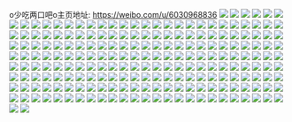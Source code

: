 o少吃两口吧o主页地址: https://weibo.com/u/6030968836 
![](https://wx4.sinaimg.cn/mw2000/006A9kuUly1h9jglqea9hj31sc2dsh5r.jpg) 
![](https://wx4.sinaimg.cn/mw2000/006A9kuUly1h9jglrmz6nj31sc2ds7wh.jpg) 
![](https://wx4.sinaimg.cn/mw2000/006A9kuUly1h9gkicauebj32c0340e82.jpg) 
![](https://wx4.sinaimg.cn/mw2000/006A9kuUly1h8vkszkp3pj30wi1kn7cq.jpg) 
![](https://wx4.sinaimg.cn/mw2000/006A9kuUly1h8pa595y2cj30u014044f.jpg) 
![](https://wx4.sinaimg.cn/mw2000/006A9kuUly1h8pa58uvhuj30u0140wk1.jpg) 
![](https://wx4.sinaimg.cn/mw2000/006A9kuUly1h8pa61yq6qj30u017hjwx.jpg) 
![](https://wx4.sinaimg.cn/mw2000/006A9kuUly1h8p5xnrtzsj30u0140dn9.jpg) 
![](https://wx4.sinaimg.cn/mw2000/006A9kuUly1h8no6u5macj31sc2ds1kx.jpg) 
![](https://wx4.sinaimg.cn/mw2000/006A9kuUly1h8no6upcbpj31sc2ds1d9.jpg) 
![](https://wx4.sinaimg.cn/mw2000/006A9kuUly1h8n8h5usicj30tu0tuqfo.jpg) 
![](https://wx4.sinaimg.cn/mw2000/006A9kuUly1h8n8h6n9ykj30tu0tu7i5.jpg) 
![](https://wx4.sinaimg.cn/mw2000/006A9kuUly1h8fhgryphuj30u0140798.jpg) 
![](https://wx4.sinaimg.cn/mw2000/006A9kuUly1h89p6qe6c8j30u0140wox.jpg) 
![](https://wx4.sinaimg.cn/mw2000/006A9kuUly1h89p6qxs98j30u0140tk2.jpg) 
![](https://wx4.sinaimg.cn/mw2000/006A9kuUly1h89p6pvvy3j30u0140k2c.jpg) 
![](https://wx4.sinaimg.cn/mw2000/006A9kuUly1h89p6rql7jj30u0140gwo.jpg) 
![](https://wx4.sinaimg.cn/mw2000/006A9kuUly1h88ls3oitvj30u014048g.jpg) 
![](https://wx4.sinaimg.cn/mw2000/006A9kuUly1h88ls3xn1lj30u0140n74.jpg) 
![](https://wx4.sinaimg.cn/mw2000/006A9kuUly1h88ls48h9rj30u0140gv4.jpg) 
![](https://wx4.sinaimg.cn/mw2000/006A9kuUly1h88ls4i0qwj30u0140k0v.jpg) 
![](https://wx4.sinaimg.cn/mw2000/006A9kuUly1h88ls4qk9vj30u014012f.jpg) 
![](https://wx4.sinaimg.cn/mw2000/006A9kuUly1h88ls516g8j30u0140tif.jpg) 
![](https://wx4.sinaimg.cn/mw2000/006A9kuUly1h8667fsqw2j30u01hcwmd.jpg) 
![](https://wx4.sinaimg.cn/mw2000/006A9kuUly1h85mozxvqdj30u0140n3g.jpg) 
![](https://wx4.sinaimg.cn/mw2000/006A9kuUly1h85moym0urj30u0140gsd.jpg) 
![](https://wx4.sinaimg.cn/mw2000/006A9kuUly1h852iwe09wj30u0140wjr.jpg) 
![](https://wx4.sinaimg.cn/mw2000/006A9kuUly1h852iwrg60j30u0140dl5.jpg) 
![](https://wx4.sinaimg.cn/mw2000/006A9kuUly1h852ix6sxaj30u0140jwp.jpg) 
![](https://wx4.sinaimg.cn/mw2000/006A9kuUly1h84dnij03tj30u01407c2.jpg) 
![](https://wx4.sinaimg.cn/mw2000/006A9kuUly1h84dnhytvaj30u0140n5i.jpg) 
![](https://wx4.sinaimg.cn/mw2000/006A9kuUly1h84dh5nb6kj30u01407a9.jpg) 
![](https://wx4.sinaimg.cn/mw2000/006A9kuUly1h84dh61185j30u0140n6j.jpg) 
![](https://wx4.sinaimg.cn/mw2000/006A9kuUly1h84dh58j6cj30u0140th3.jpg) 
![](https://wx4.sinaimg.cn/mw2000/006A9kuUly1h80es1o63hj30u0140td2.jpg) 
![](https://wx4.sinaimg.cn/mw2000/006A9kuUly1h80es2dzrrj30u0140tgh.jpg) 
![](https://wx4.sinaimg.cn/mw2000/006A9kuUly1h7xpd750fgj30u014145b.jpg) 
![](https://wx4.sinaimg.cn/mw2000/006A9kuUly1h7vho5ibn1j30u00u0n6o.jpg) 
![](https://wx4.sinaimg.cn/mw2000/006A9kuUly1h7vho5wa8oj30u00u0jzk.jpg) 
![](https://wx4.sinaimg.cn/mw2000/006A9kuUly1h7setds324j30u0140qc5.jpg) 
![](https://wx4.sinaimg.cn/mw2000/006A9kuUly1h7setesytij30u0140n48.jpg) 
![](https://wx4.sinaimg.cn/mw2000/006A9kuUly1h7r3v2k539j32c0340qv5.jpg) 
![](https://wx4.sinaimg.cn/mw2000/006A9kuUly1h7r3v7k4wkj32c03407wi.jpg) 
![](https://wx4.sinaimg.cn/mw2000/006A9kuUly1h7pcaghv1uj30u0140jz2.jpg) 
![](https://wx4.sinaimg.cn/mw2000/006A9kuUly1h7pcah1ezwj30u0140dq4.jpg) 
![](https://wx4.sinaimg.cn/mw2000/006A9kuUly1h7pcahmxqlj30u0140dnh.jpg) 
![](https://wx4.sinaimg.cn/mw2000/006A9kuUly1h7pcai1evnj30u0140jys.jpg) 
![](https://wx4.sinaimg.cn/mw2000/006A9kuUly1h7pcafsmykj30u0140n4w.jpg) 
![](https://wx4.sinaimg.cn/mw2000/006A9kuUly1h7pcaii3fvj30u01407be.jpg) 
![](https://wx4.sinaimg.cn/mw2000/006A9kuUly1h7pcaiyz21j30u014047j.jpg) 
![](https://wx4.sinaimg.cn/mw2000/006A9kuUly1h7pcajfvlsj30u0140jzd.jpg) 
![](https://wx4.sinaimg.cn/mw2000/006A9kuUly1h7pcajw39gj30u01917d5.jpg) 
![](https://wx4.sinaimg.cn/mw2000/006A9kuUly1h7nq7ccte4j32c0340qv5.jpg) 
![](https://wx4.sinaimg.cn/mw2000/006A9kuUly1h7nq0qvm5ej32c03407wh.jpg) 
![](https://wx4.sinaimg.cn/mw2000/006A9kuUly1h7ndepsohkj32c0340qv6.jpg) 
![](https://wx4.sinaimg.cn/mw2000/006A9kuUly1h7ndetrx86j32c03401kz.jpg) 
![](https://wx4.sinaimg.cn/mw2000/006A9kuUly1h7n4wc38h0j32c03404qs.jpg) 
![](https://wx4.sinaimg.cn/mw2000/006A9kuUly1h7n4wk34wkj32c03401l2.jpg) 
![](https://wx4.sinaimg.cn/mw2000/006A9kuUly1h7n4wlqm2qj31sc2dshdu.jpg) 
![](https://wx4.sinaimg.cn/mw2000/006A9kuUly1h7n4ws5nvij32c03401l2.jpg) 
![](https://wx4.sinaimg.cn/mw2000/006A9kuUly1h7n4w901s3j32c03404qs.jpg) 
![](https://wx4.sinaimg.cn/mw2000/006A9kuUly1h7n4wtqvlkj31sc2dshdu.jpg) 
![](https://wx4.sinaimg.cn/mw2000/006A9kuUly1h7ej2y0auij30k00zkq4h.jpg) 
![](https://wx4.sinaimg.cn/mw2000/006A9kuUly1h7ej2xrpp3j30u0140gmr.jpg) 
![](https://wx4.sinaimg.cn/mw2000/006A9kuUly1h7ej2xfy97j30k00zk0u4.jpg) 
![](https://wx4.sinaimg.cn/mw2000/006A9kuUly1h78m008tkhj30u0193ju7.jpg) 
![](https://wx4.sinaimg.cn/mw2000/006A9kuUly1h78lzzqejyj30wi0om3zg.jpg) 
![](https://wx4.sinaimg.cn/mw2000/006A9kuUly1h78dho5uc3j30u01414c1.jpg) 
![](https://wx4.sinaimg.cn/mw2000/006A9kuUly1h7630v8l9xj30sg35stz6.jpg) 
![](https://wx4.sinaimg.cn/mw2000/006A9kuUly1h7630wozg5j30sg35swtc.jpg) 
![](https://wx4.sinaimg.cn/mw2000/006A9kuUly1h743lvq1jvj30u0140q3j.jpg) 
![](https://wx4.sinaimg.cn/mw2000/006A9kuUly1h743lv8ikij30u014078x.jpg) 
![](https://wx4.sinaimg.cn/mw2000/006A9kuUly1h715aduhy8j30u00u0jwc.jpg) 
![](https://wx4.sinaimg.cn/mw2000/006A9kuUly1h70l8k7qq7j30rm1cmdi5.jpg) 
![](https://wx4.sinaimg.cn/mw2000/006A9kuUly1h70l8klbmlj30ky19wgmf.jpg) 
![](https://wx4.sinaimg.cn/mw2000/006A9kuUly1h70l8jlx0xj30u01ejtbg.jpg) 
![](https://wx4.sinaimg.cn/mw2000/006A9kuUly1h70kmilbd7j30u0140aey.jpg) 
![](https://wx4.sinaimg.cn/mw2000/006A9kuUly1h70kmmkhiij30u0140n5w.jpg) 
![](https://wx4.sinaimg.cn/mw2000/006A9kuUly1h70kmj6myqj30u014042z.jpg) 
![](https://wx4.sinaimg.cn/mw2000/006A9kuUly1h70kmk9b5pj30u0140782.jpg) 
![](https://wx4.sinaimg.cn/mw2000/006A9kuUly1h70kmm254gj30u0140ahl.jpg) 
![](https://wx4.sinaimg.cn/mw2000/006A9kuUly1h70kmkzfv8j30u014014w.jpg) 
![](https://wx4.sinaimg.cn/mw2000/006A9kuUly1h70kmjppxqj30u0140q5w.jpg) 
![](https://wx4.sinaimg.cn/mw2000/006A9kuUly1h70kmlhpdrj30u01407d1.jpg) 
![](https://wx4.sinaimg.cn/mw2000/006A9kuUly1h70kmi10u6j30u0140tcg.jpg) 
![](https://wx4.sinaimg.cn/mw2000/006A9kuUly1h6wy3xbjrdj30u0140gne.jpg) 
![](https://wx4.sinaimg.cn/mw2000/006A9kuUly1h6t76vap9gj30u014074q.jpg) 
![](https://wx4.sinaimg.cn/mw2000/006A9kuUly1h6sd63pjx2j31yc0wi000.jpg) 
![](https://wx4.sinaimg.cn/mw2000/006A9kuUly1h6sd67obl7j31yc0witwp.jpg) 
![](https://wx4.sinaimg.cn/mw2000/006A9kuUly1h6q64esraoj30u01400uo.jpg) 
![](https://wx4.sinaimg.cn/mw2000/006A9kuUly1h6oscfcqljj30u00u0gp3.jpg) 
![](https://wx4.sinaimg.cn/mw2000/006A9kuUly1h6onjr6lk0j30ru10z0xb.jpg) 
![](https://wx4.sinaimg.cn/mw2000/006A9kuUly1h6nfkifrkkj30u014044i.jpg) 
![](https://wx4.sinaimg.cn/mw2000/006A9kuUly1h6nfkixb7mj30u014077u.jpg) 
![](https://wx4.sinaimg.cn/mw2000/006A9kuUly1h6lkswvurej30u0140tdt.jpg) 
![](https://wx4.sinaimg.cn/mw2000/006A9kuUly1h6lkswekxmj30u0140wn0.jpg) 
![](https://wx4.sinaimg.cn/mw2000/006A9kuUly1h6isbssogtj30u0140jt8.jpg) 
![](https://wx4.sinaimg.cn/mw2000/006A9kuUly1h6isbs38nkj30u0140glx.jpg) 
![](https://wx4.sinaimg.cn/mw2000/006A9kuUly1h6iq7nwu9hj30u01400yq.jpg) 
![](https://wx4.sinaimg.cn/mw2000/006A9kuUly1h6iq7n3zm4j30u0140grt.jpg) 
![](https://wx4.sinaimg.cn/mw2000/006A9kuUly1h6cd9ed7jgj30wi0nat95.jpg) 
![](https://wx4.sinaimg.cn/mw2000/006A9kuUly1h6a1x1rkvzj30u01400u4.jpg) 
![](https://wx4.sinaimg.cn/mw2000/006A9kuUly1h6a07ejuksj30u0140adz.jpg) 
![](https://wx4.sinaimg.cn/mw2000/006A9kuUly1h69xv9epw1j30u0140jww.jpg) 
![](https://wx4.sinaimg.cn/mw2000/006A9kuUly1h69xv9zam1j30u0140q7z.jpg) 
![](https://wx4.sinaimg.cn/mw2000/006A9kuUly1h69xvqaa0kj30u0140jvy.jpg) 
![](https://wx4.sinaimg.cn/mw2000/006A9kuUly1h68j2euwbyj30u0140jwd.jpg) 
![](https://wx4.sinaimg.cn/mw2000/006A9kuUly1h68j2fcsygj30u014043l.jpg) 
![](https://wx4.sinaimg.cn/mw2000/006A9kuUly1h67hp1lk80j317q1mch6c.jpg) 
![](https://wx4.sinaimg.cn/mw2000/006A9kuUly1h65akcwvkdj30u01400w8.jpg) 
![](https://wx4.sinaimg.cn/mw2000/006A9kuUly1h65akcbv7tj30u014077w.jpg) 
![](https://wx4.sinaimg.cn/mw2000/006A9kuUly1h653rdn2l4j30s11b979y.jpg) 
![](https://wx4.sinaimg.cn/mw2000/006A9kuUly1h61wqx8aanj30u00u0gmj.jpg) 
![](https://wx4.sinaimg.cn/mw2000/006A9kuUly1h61ug9x49hj31400u079e.jpg) 
![](https://wx4.sinaimg.cn/mw2000/006A9kuUly1h60sfspayfj31hc1hcat0.jpg) 
![](https://wx4.sinaimg.cn/mw2000/006A9kuUly1h60sfr99lhj31hc1hcx6p.jpg) 
![](https://wx4.sinaimg.cn/mw2000/006A9kuUly1h60sfuftpvj31hc1hcwyn.jpg) 
![](https://wx4.sinaimg.cn/mw2000/006A9kuUly1h60sfwj72jj31hc1hcq4j.jpg) 
![](https://wx4.sinaimg.cn/mw2000/006A9kuUly1h5ygsgvbzej31l22431kx.jpg) 
![](https://wx4.sinaimg.cn/mw2000/006A9kuUly1h5yfrssp9zj30wi1hbtb8.jpg) 
![](https://wx4.sinaimg.cn/mw2000/006A9kuUly1h5uvaktzv7j30u01400yi.jpg) 
![](https://wx4.sinaimg.cn/mw2000/006A9kuUly1h5uvakfo9zj30u0140dn9.jpg) 
![](https://wx4.sinaimg.cn/mw2000/006A9kuUly1h5uval2a5bj30u01400ye.jpg) 
![](https://wx4.sinaimg.cn/mw2000/006A9kuUly1h5ttr62oirj30ed0eldg8.jpg) 
![](https://wx4.sinaimg.cn/mw2000/006A9kuUly1h5rieglqgpj30u01407be.jpg) 
![](https://wx4.sinaimg.cn/mw2000/006A9kuUly1h5rieh5espj30u014047g.jpg) 
![](https://wx4.sinaimg.cn/mw2000/006A9kuUly1h5riehxpu1j30u0140wlq.jpg) 
![](https://wx4.sinaimg.cn/mw2000/006A9kuUly1h5rieif987j30u014045u.jpg) 
![](https://wx4.sinaimg.cn/mw2000/006A9kuUly1h5riej2thqj30u0140gsx.jpg) 
![](https://wx4.sinaimg.cn/mw2000/006A9kuUly1h5rieg4b3xj30u0140tg4.jpg) 
![](https://wx4.sinaimg.cn/mw2000/006A9kuUly1h5p9cg409ij30ru0vyn2u.jpg) 
![](https://wx4.sinaimg.cn/mw2000/006A9kuUly1h5p9cfrs87j30wi1k90wh.jpg) 
![](https://wx4.sinaimg.cn/mw2000/006A9kuUly1h5p048ocsvj30wi0ijq4x.jpg) 
![](https://wx4.sinaimg.cn/mw2000/006A9kuUly1h5oxktb90aj30wh0nwn0i.jpg) 
![](https://wx4.sinaimg.cn/mw2000/006A9kuUly1h5l945ma85j30u0140tjk.jpg) 
![](https://wx4.sinaimg.cn/mw2000/006A9kuUly1h5l944e60ej30u0140wpo.jpg) 
![](https://wx4.sinaimg.cn/mw2000/006A9kuUly1h5l94724v1j30u0140484.jpg) 
![](https://wx4.sinaimg.cn/mw2000/006A9kuUly1h5l947zjtrj30u0140gub.jpg) 
![](https://wx4.sinaimg.cn/mw2000/006A9kuUly1h5l949j9ufj30u0140n5s.jpg) 
![](https://wx4.sinaimg.cn/mw2000/006A9kuUly1h5h5iguwpnj32c0340u0x.jpg) 
![](https://wx4.sinaimg.cn/mw2000/006A9kuUly1h57k3fs67ej30u013kgrk.jpg) 
![](https://wx4.sinaimg.cn/mw2000/006A9kuUly1h57k3ff830j30u014042j.jpg) 
![](https://wx4.sinaimg.cn/mw2000/006A9kuUly1h57k3ge6yqj30u0140n6n.jpg) 
![](https://wx4.sinaimg.cn/mw2000/006A9kuUly1h4wcpdgt49j30do0ga455.jpg) 
![](https://wx4.sinaimg.cn/mw2000/006A9kuUly1h4w42jbin3j30wi0v6dje.jpg) 
![](https://wx4.sinaimg.cn/mw2000/006A9kuUly1h4v7jq422rj30wi1d37ba.jpg) 
![](https://wx4.sinaimg.cn/mw2000/006A9kuUly1h4v6zi96q7j30wi1yce81.jpg) 
![](https://wx4.sinaimg.cn/mw2000/006A9kuUly1h4p9f9sfkuj30rp0w8ad3.jpg) 
![](https://wx4.sinaimg.cn/mw2000/006A9kuUly1h4p9f9f2i9j30rq1irdlt.jpg) 
![](https://wx4.sinaimg.cn/mw2000/006A9kuUly1h4g3k3govuj318g18g0yl.jpg) 
![](https://wx4.sinaimg.cn/mw2000/006A9kuUly1h4cputk1w7j31sc2ds1jd.jpg) 
![](https://wx4.sinaimg.cn/mw2000/006A9kuUly1h4cpuvshcjj31ok1okk9z.jpg) 
![](https://wx4.sinaimg.cn/mw2000/006A9kuUly1h4cpuvfw10j31sc2dskjm.jpg) 
![](https://wx4.sinaimg.cn/mw2000/006A9kuUly1h4bfoq8lozj31sc2dshdv.jpg) 
![](https://wx4.sinaimg.cn/mw2000/006A9kuUly1h4bfoswwxxj31sc2dskjn.jpg) 
![](https://wx4.sinaimg.cn/mw2000/006A9kuUly1h4bfoucwozj31sc2dshdu.jpg) 
![](https://wx4.sinaimg.cn/mw2000/006A9kuUly1h491d89sszj31sc2dskjl.jpg) 
![](https://wx4.sinaimg.cn/mw2000/006A9kuUly1h439axkaerj30u01hcaho.jpg) 
![](https://wx4.sinaimg.cn/mw2000/006A9kuUly1h3xl5d3kotj30wh0fd0v4.jpg) 
![](https://wx4.sinaimg.cn/mw2000/006A9kuUly1h3qpwspr9qj30u0141782.jpg) 
![](https://wx4.sinaimg.cn/mw2000/006A9kuUly1h3qgm7yjtvj30vi0u0jsw.jpg) 
![](https://wx4.sinaimg.cn/mw2000/006A9kuUly1h3qgm7ezh2j30wi0eo40h.jpg) 
![](https://wx4.sinaimg.cn/mw2000/006A9kuUly1h3qgm89v6bj30tz0xm418.jpg) 
![](https://wx4.sinaimg.cn/mw2000/006A9kuUly1h3pjkqxhzuj31sy0u0q97.jpg) 
![](https://wx4.sinaimg.cn/mw2000/006A9kuUly1h3oba83mqxj32c0340hdw.jpg) 
![](https://wx4.sinaimg.cn/mw2000/006A9kuUly1h3obablq0pj32c0340kjo.jpg) 
![](https://wx4.sinaimg.cn/mw2000/006A9kuUly1h3obafyngdj32c0340kjo.jpg) 
![](https://wx4.sinaimg.cn/mw2000/006A9kuUly1h3obaih38tj31we2h6qv6.jpg) 
![](https://wx4.sinaimg.cn/mw2000/006A9kuUly1h3gb2ldk7hj30wi0todhd.jpg) 
![](https://wx4.sinaimg.cn/mw2000/006A9kuUly1h3exs6t8z8j30m10tptcr.jpg) 
![](https://wx4.sinaimg.cn/mw2000/006A9kuUly1h3egmu0bjjj30u01sytdf.jpg) 
![](https://wx4.sinaimg.cn/mw2000/006A9kuUly1h3eg14pv76j30u0140q7l.jpg) 
![](https://wx4.sinaimg.cn/mw2000/006A9kuUly1h3eg151uduj30u0140jy7.jpg) 
![](https://wx4.sinaimg.cn/mw2000/006A9kuUly1h3dzy0honuj30wi0todji.jpg) 
![](https://wx4.sinaimg.cn/mw2000/006A9kuUly1h2sorp412pj30wi0sg10v.jpg) 
![](https://wx4.sinaimg.cn/mw2000/006A9kuUly1h2rruy7y30j30u0124jvu.jpg) 
![](https://wx4.sinaimg.cn/mw2000/006A9kuUly1h2qpjn0xzoj30u0140wj9.jpg) 
![](https://wx4.sinaimg.cn/mw2000/006A9kuUly1h2qpjnczfrj30u0140464.jpg) 
![](https://wx4.sinaimg.cn/mw2000/006A9kuUly1h2qpjlt2hzj30u0140104.jpg) 
![](https://wx4.sinaimg.cn/mw2000/006A9kuUly1h2qpjm8nq2j30u014iq6u.jpg) 
![](https://wx4.sinaimg.cn/mw2000/006A9kuUly1h2qpjnmh4xj30u0152tds.jpg) 
![](https://wx4.sinaimg.cn/mw2000/006A9kuUly1h2qpjo3wywj30u0140qdw.jpg) 
![](https://wx4.sinaimg.cn/mw2000/006A9kuUly1h29zqsodo3j30u0140ag1.jpg) 
![](https://wx4.sinaimg.cn/mw2000/006A9kuUly1h29zridyuej30u0140grp.jpg) 
![](https://wx4.sinaimg.cn/mw2000/006A9kuUly1h29zriwuu7j30u01400ym.jpg) 
![](https://wx4.sinaimg.cn/mw2000/006A9kuUly1h1u0h1jd0rj30u0140qba.jpg) 
![](https://wx4.sinaimg.cn/mw2000/006A9kuUly1h1u0h24p6aj30u0158k28.jpg) 
![](https://wx4.sinaimg.cn/mw2000/006A9kuUly1h1u0h2n3byj30u0140n5j.jpg) 
![](https://wx4.sinaimg.cn/mw2000/006A9kuUly1h1u0h0zpo6j30u01407bd.jpg) 
![](https://wx4.sinaimg.cn/mw2000/006A9kuUly1h1u0h39ix7j30u01c6dpq.jpg) 
![](https://wx4.sinaimg.cn/mw2000/006A9kuUly1h1u0h3stkfj30u0140jyz.jpg) 
![](https://wx4.sinaimg.cn/mw2000/006A9kuUly1h1u0h4gijfj30u0140akn.jpg) 
![](https://wx4.sinaimg.cn/mw2000/006A9kuUly1h1u0h4z72oj30u00zu7co.jpg) 
![](https://wx4.sinaimg.cn/mw2000/006A9kuUly1h1u0hsyl0ej30u0140121.jpg) 
![](https://wx4.sinaimg.cn/mw2000/006A9kuUly1h1lvqq2ys8j30u00sxq9s.jpg) 
![](https://wx4.sinaimg.cn/mw2000/006A9kuUly1h1iffopkc0j30u0140dn8.jpg) 
![](https://wx4.sinaimg.cn/mw2000/006A9kuUly1h1e6or97xoj30u0140k08.jpg) 
![](https://wx4.sinaimg.cn/mw2000/006A9kuUly1h1e6os2sqlj30u0140n6d.jpg) 
![](https://wx4.sinaimg.cn/mw2000/006A9kuUly1h1e6oq8ochj30u0140478.jpg) 
![](https://wx4.sinaimg.cn/mw2000/006A9kuUly1h1blh0w75lj30j60j6mze.jpg) 
![](https://wx4.sinaimg.cn/mw2000/006A9kuUly1h1bl66f9lwj30u00snq4f.jpg) 
![](https://wx4.sinaimg.cn/mw2000/006A9kuUly1h163ulvhzdj30u0140ajb.jpg) 
![](https://wx4.sinaimg.cn/mw2000/006A9kuUly1g6xpedtfuvj30k00k00tc.jpg) 
![](https://wx4.sinaimg.cn/mw2000/006A9kuUly1g5skut8yd4j32js1fku0z.jpg) 
![](https://wx4.sinaimg.cn/mw2000/006A9kuUly1g5skv26xtkj33341qh4qw.jpg) 
![](https://wx4.sinaimg.cn/mw2000/006A9kuUly1g5ibkl3ivlj33342bcnpn.jpg) 
![](https://wx4.sinaimg.cn/mw2000/006A9kuUly1g5dl08gcwpj31901vix6q.jpg) 
![](https://wx4.sinaimg.cn/mw2000/006A9kuUly1g5dl0aepu7j31901vinpe.jpg) 
